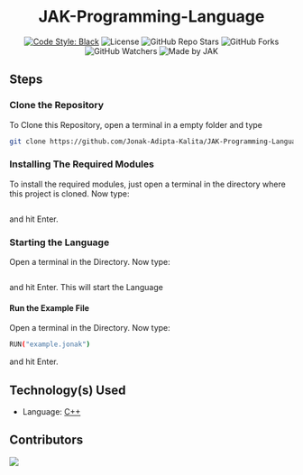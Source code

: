 <div align=center>

# JAK-Programming-Language

[![Code Style: Black](https://img.shields.io/badge/Code%20Style-Black-000000.svg?style=for-the-badge)](https://github.com/psf/black)
![License](https://img.shields.io/github/license/Jonak-Adipta-Kalita/JAK-Programming-Language?style=for-the-badge)
![GitHub Repo Stars](https://img.shields.io/github/stars/Jonak-Adipta-Kalita/JAK-Programming-Language?style=for-the-badge)
![GitHub Forks](https://img.shields.io/github/forks/Jonak-Adipta-Kalita/JAK-Programming-Language?style=for-the-badge)
![GitHub Watchers](https://img.shields.io/github/watchers/Jonak-Adipta-Kalita/JAK-Programming-Language?style=for-the-badge)
![Made by JAK](https://img.shields.io/badge/BeastNight%20TV-Made%20by%20JAK-blue?style=for-the-badge)

</div>

## Steps

### Clone the Repository

To Clone this Repository, open a terminal in a empty folder and type

```bash
git clone https://github.com/Jonak-Adipta-Kalita/JAK-Programming-Language.git
```

### Installing The Required Modules

To install the required modules, just open a terminal in the directory where this project is cloned. Now type:

```bash

```

and hit Enter.

### Starting the Language

Open a terminal in the Directory. Now type:

```bash

```

and hit Enter. This will start the Language

#### Run the Example File

Open a terminal in the Directory. Now type:

```bash
RUN("example.jonak")
```

and hit Enter.

## Technology(s) Used

-   Language: [C++]()

## Contributors

<a href = "https://github.com/Jonak-Adipta-Kalita/JAK-Programming-Language/graphs/contributors">
	<img src = "https://contrib.rocks/image?repo=Jonak-Adipta-Kalita/JAK-Programming-Language"/>
</a>
